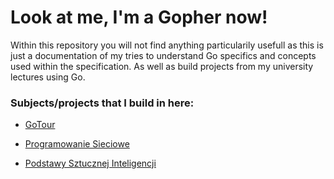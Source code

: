 # Look at me, I'm a Gopher now!
Within this repository you will not find anything particularily usefull as this is just a documentation of my tries to understand Go specifics and concepts used within the specification. As well as build projects from my university lectures using Go.

### Subjects/projects that I build in here:
* [GoTour](https://github.com/Hergoln/GoLearning/tree/GoTour)

* [Programowanie Sieciowe](https://github.com/Hergoln/GoLearning/tree/PS)

* [Podstawy Sztucznej Inteligencji](https://github.com/Hergoln/GoLearning/tree/PSI)